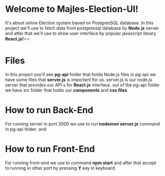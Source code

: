 # Welcome to Majles-Election-UI!

It's about online Election system based on PostgresSQL database.
In this project we'll use to fetch data from postgressql database by **Node.js** server and after that we'll use to show user interface by popular javascript library **React.js!**⭐⭐


# Files

In this project you'll see **pg-api** folder that holds Node.js files in pg-api we have some files that **server.js** is important for us.
server.js is our node.js server that provides our API s for **React.js** interface.
out of the pg-api folder we have src folder that holds our **components** and **css files**. 

# How to run Back-End

For running server in port 3000 we use to run **nodemon server.js** command in pg-api folder. and 
# How to run Front-End

For  running front-end we use to command **npm start** and after that accept to running in other port by pressing **Y** key in keyboard.


